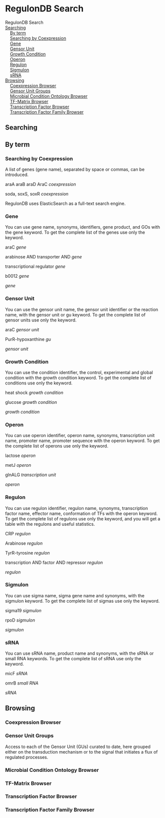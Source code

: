 # **RegulonDB Search**


RegulonDB Search  
[Searching](#searching)  
&nbsp;&nbsp;&nbsp;&nbsp;[By term](#by-term)  
&nbsp;&nbsp;&nbsp;&nbsp;[Searching by Coexpression](#by-coexpression)  
&nbsp;&nbsp;&nbsp;&nbsp;[Gene](#by-gene)  
&nbsp;&nbsp;&nbsp;&nbsp;[Gensor Unit](#by-gu)  
&nbsp;&nbsp;&nbsp;&nbsp;[Growth Condition](#by-gc)  
&nbsp;&nbsp;&nbsp;&nbsp;[Operon](#by-operon)  
&nbsp;&nbsp;&nbsp;&nbsp;[Regulon](#by-regulon)  
&nbsp;&nbsp;&nbsp;&nbsp;[Sigmulon](#by-sigmulon)  
&nbsp;&nbsp;&nbsp;&nbsp;[sRNA](#by-srna)  
[Browsing](#browsing)  
&nbsp;&nbsp;&nbsp;&nbsp;[Coexpression Browser](#coexpression-browser)  
&nbsp;&nbsp;&nbsp;&nbsp;[Gensor Unit Groups](#gu-groups)  
&nbsp;&nbsp;&nbsp;&nbsp;[Microbial Condition Ontology Browser](#mco-browser)  
&nbsp;&nbsp;&nbsp;&nbsp;[TF-Matrix Browser](#tf-matrix-browser)  
&nbsp;&nbsp;&nbsp;&nbsp;[Transcription Factor Browser](#tf-browser)  
&nbsp;&nbsp;&nbsp;&nbsp;[Transcription Factor Family Browser](#tf-family-browser)  

 
## <a name="searching">Searching</a>


## <a name="by-term">By term</a>


### <a name="by-coexpression">Searching by Coexpression</a>

A list of genes (gene name), separated by space or commas, can be introduced.

 araA araB araD AraC _coexpression_

 soda, soxS, soxR _coexpression_

RegulonDB uses ElasticSearch as a full-text search engine.


### <a name="by-gene">Gene</a>

You can use gene name, synonyms, identifiers, gene product, and GOs with the gene keyword. To get the complete list of the genes use only the keyword. 

araC _gene_

arabinose AND transporter AND _gene_

transcriptional regulator _gene_

b0012 _gene_

_gene_


### <a name="by-gu">Gensor Unit</a>

You can use the gensor unit name, the gensor unit identifier or the reaction name, with the gensor unit or gu keyword. To get the complete list of gensor units use only the keyword. 

araC _gensor unit_

PurR-hypoxanthine _gu_

_gensor unit_


### <a name="by-gc">Growth Condition</a>

You can use the condition identifier, the control, experimental and global condition with the growth condition keyword. To get the complete list of conditions use only the keyword. 

heat shock _growth condition_

glucose _growth condition_

_growth condition_


### <a name="by-operon">Operon</a>

You can use operon identifier, operon name, synonyms, transcription unit name, promoter name, promoter sequence with the operon keyword. To get the complete list of operons use only the keyword. 

lactose _operon_

metJ _operon_

glnALG _transcription unit_

_operon_


### <a name="by-regulon">Regulon</a>

You can use regulon identifier, regulon name, synonyms, transcription factor name, effector name, conformation of TFs with the operon keyword. To get the complete list of regulons use only the keyword, and you will get a table with the regulons and useful statistics. 

CRP _regulon_

Arabinose _regulon_

TyrR-tyrosine _regulon_

transcription AND factor AND repressor _regulon_

_regulon_


### <a name="by-sigmulon">Sigmulon</a>

You can use sigma name, sigma gene name and synonyms, with the sigmulon keyword. To get the complete list of sigmas use only the keyword. 

sigma19 _sigmulon_

rpoD _sigmulon_

_sigmulon_


### <a name="by-srna">sRNA</a>

You can use sRNA name, product name and synonyms, with the sRNA or small RNA keywords. To get the complete list of sRNA use only the keyword. 

micF _sRNA_

omrB _small RNA_

_sRNA_


## <a name="browsing">Browsing</a>


### <a name="coexpression-browser">Coexpression Browser</a>


### <a name="gu-groups">Gensor Unit Groups</a>

Access to each of the Gensor Unit (GUs) curated to date, here grouped either on the transduction mechanism or to the signal that initiates a flux of regulated processes.


### <a name="mco-browser">Microbial Condition Ontology Browser</a>


### <a name="tf-matrix-browser">TF-Matrix Browser</a>


### <a name="tf-browser">Transcription Factor Browser</a> 


### <a name="tf-family-browser">Transcription Factor Family Browser</a>
